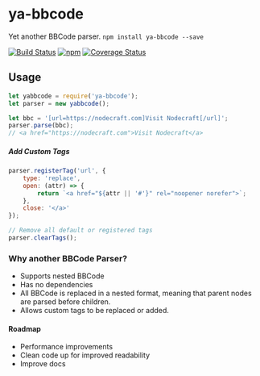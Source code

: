 # ya-bbcode
Yet another BBCode parser.
`npm install ya-bbcode --save`

[![Build Status](https://travis-ci.org/nodecraft/ya-bbcode.svg?branch=master)](https://travis-ci.org/nodecraft/ya-bbcode) [![npm](https://img.shields.io/npm/v/ya-bbcode.svg)](https://www.npmjs.com/package/ya-bbcode) [![Coverage Status](https://coveralls.io/repos/github/nodecraft/ya-bbcode/badge.svg)](https://coveralls.io/github/nodecraft/ya-bbcode)

## Usage

```javascript
let yabbcode = require('ya-bbcode');
let parser = new yabbcode();

let bbc = '[url=https://nodecraft.com]Visit Nodecraft[/url]';
parser.parse(bbc);
// <a href="https://nodecraft.com">Visit Nodecraft</a>
```

##### Add Custom Tags

```javascript
parser.registerTag('url', {
	type: 'replace',
	open: (attr) => {
		return `<a href="${attr || '#'}" rel="noopener norefer">`;
	},
	close: '</a>'
});

// Remove all default or registered tags
parser.clearTags();
```

### Why another BBCode Parser?
 - Supports nested BBCode
 - Has no dependencies
 - All BBCode is replaced in a nested format, meaning that parent nodes are parsed before children.
 - Allows custom tags to be replaced or added.

#### Roadmap
 - Performance improvements
 - Clean code up for improved readability
 - Improve docs
